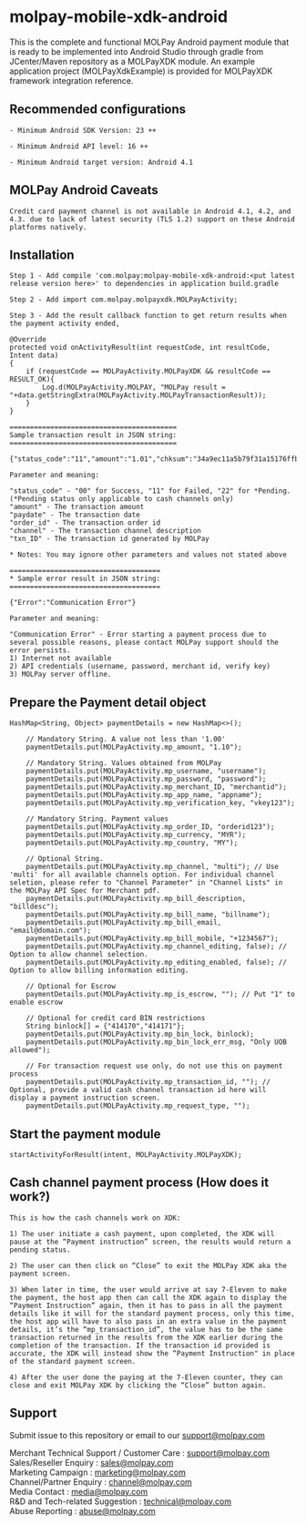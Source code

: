<!--
# license: Copyright © 2011-2016 MOLPay Sdn Bhd. All Rights Reserved. 
-->

# molpay-mobile-xdk-android

This is the complete and functional MOLPay Android payment module that is ready to be implemented into Android Studio through gradle from JCenter/Maven repository as a MOLPayXDK module. An example application project 
(MOLPayXdkExample) is provided for MOLPayXDK framework integration reference.

## Recommended configurations

    - Minimum Android SDK Version: 23 ++
    
    - Minimum Android API level: 16 ++
    
    - Minimum Android target version: Android 4.1

## MOLPay Android Caveats

    Credit card payment channel is not available in Android 4.1, 4.2, and 4.3. due to lack of latest security (TLS 1.2) support on these Android platforms natively.

## Installation

    Step 1 - Add compile 'com.molpay:molpay-mobile-xdk-android:<put latest release version here>' to dependencies in application build.gradle
    
    Step 2 - Add import com.molpay.molpayxdk.MOLPayActivity;
    
    Step 3 - Add the result callback function to get return results when the payment activity ended,
    
    @Override
    protected void onActivityResult(int requestCode, int resultCode, Intent data)
    {
        if (requestCode == MOLPayActivity.MOLPayXDK && resultCode == RESULT_OK){
            Log.d(MOLPayActivity.MOLPAY, "MOLPay result = "+data.getStringExtra(MOLPayActivity.MOLPayTransactionResult));
        }
    }
    
    =========================================
    Sample transaction result in JSON string:
    =========================================
    
    {"status_code":"11","amount":"1.01","chksum":"34a9ec11a5b79f31a15176ffbcac76cd","pInstruction":0,"msgType":"C6","paydate":1459240430,"order_id":"3q3rux7dj","err_desc":"","channel":"Credit","app_code":"439187","txn_ID":"6936766"}
    
    Parameter and meaning:
    
    "status_code" - "00" for Success, "11" for Failed, "22" for *Pending. 
    (*Pending status only applicable to cash channels only)
    "amount" - The transaction amount
    "paydate" - The transaction date
    "order_id" - The transaction order id
    "channel" - The transaction channel description
    "txn_ID" - The transaction id generated by MOLPay
    
    * Notes: You may ignore other parameters and values not stated above
    
    =====================================
    * Sample error result in JSON string:
    =====================================
    
    {"Error":"Communication Error"}
    
    Parameter and meaning:
    
    "Communication Error" - Error starting a payment process due to several possible reasons, please contact MOLPay support should the error persists.
    1) Internet not available
    2) API credentials (username, password, merchant id, verify key)
    3) MOLPay server offline.

## Prepare the Payment detail object

    HashMap<String, Object> paymentDetails = new HashMap<>();
        
        // Mandatory String. A value not less than '1.00'
        paymentDetails.put(MOLPayActivity.mp_amount, "1.10"); 
        
        // Mandatory String. Values obtained from MOLPay
        paymentDetails.put(MOLPayActivity.mp_username, "username");
        paymentDetails.put(MOLPayActivity.mp_password, "password");
        paymentDetails.put(MOLPayActivity.mp_merchant_ID, "merchantid");
        paymentDetails.put(MOLPayActivity.mp_app_name, "appname");
        paymentDetails.put(MOLPayActivity.mp_verification_key, "vkey123");
    
        // Mandatory String. Payment values
        paymentDetails.put(MOLPayActivity.mp_order_ID, "orderid123");
        paymentDetails.put(MOLPayActivity.mp_currency, "MYR");
        paymentDetails.put(MOLPayActivity.mp_country, "MY");
        
        // Optional String.
        paymentDetails.put(MOLPayActivity.mp_channel, "multi"); // Use 'multi' for all available channels option. For individual channel seletion, please refer to "Channel Parameter" in "Channel Lists" in the MOLPay API Spec for Merchant pdf. 
        paymentDetails.put(MOLPayActivity.mp_bill_description, "billdesc");
        paymentDetails.put(MOLPayActivity.mp_bill_name, "billname");
        paymentDetails.put(MOLPayActivity.mp_bill_email, "email@domain.com");
        paymentDetails.put(MOLPayActivity.mp_bill_mobile, "+1234567");
        paymentDetails.put(MOLPayActivity.mp_channel_editing, false); // Option to allow channel selection.
        paymentDetails.put(MOLPayActivity.mp_editing_enabled, false); // Option to allow billing information editing.
    
        // Optional for Escrow
        paymentDetails.put(MOLPayActivity.mp_is_escrow, ""); // Put "1" to enable escrow
        
        // Optional for credit card BIN restrictions
        String binlock[] = {"414170","414171"};
        paymentDetails.put(MOLPayActivity.mp_bin_lock, binlock);
        paymentDetails.put(MOLPayActivity.mp_bin_lock_err_msg, "Only UOB allowed");
    
        // For transaction request use only, do not use this on payment process
        paymentDetails.put(MOLPayActivity.mp_transaction_id, ""); // Optional, provide a valid cash channel transaction id here will display a payment instruction screen.
        paymentDetails.put(MOLPayActivity.mp_request_type, "");

## Start the payment module

    startActivityForResult(intent, MOLPayActivity.MOLPayXDK);

## Cash channel payment process (How does it work?)

    This is how the cash channels work on XDK:
    
    1) The user initiate a cash payment, upon completed, the XDK will pause at the “Payment instruction” screen, the results would return a pending status.
    
    2) The user can then click on “Close” to exit the MOLPay XDK aka the payment screen.
    
    3) When later in time, the user would arrive at say 7-Eleven to make the payment, the host app then can call the XDK again to display the “Payment Instruction” again, then it has to pass in all the payment details like it will for the standard payment process, only this time, the host app will have to also pass in an extra value in the payment details, it’s the “mp_transaction_id”, the value has to be the same transaction returned in the results from the XDK earlier during the completion of the transaction. If the transaction id provided is accurate, the XDK will instead show the “Payment Instruction" in place of the standard payment screen.
    
    4) After the user done the paying at the 7-Eleven counter, they can close and exit MOLPay XDK by clicking the “Close” button again.

## Support

Submit issue to this repository or email to our support@molpay.com

Merchant Technical Support / Customer Care : support@molpay.com<br>
Sales/Reseller Enquiry : sales@molpay.com<br>
Marketing Campaign : marketing@molpay.com<br>
Channel/Partner Enquiry : channel@molpay.com<br>
Media Contact : media@molpay.com<br>
R&D and Tech-related Suggestion : technical@molpay.com<br>
Abuse Reporting : abuse@molpay.com